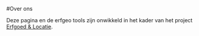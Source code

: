 ---
---

#Over ons

Deze pagina en de erfgeo tools zijn onwikkeld in het kader van het project <a href="http://erfgoedenlocatie.nl/">Erfgoed & Locatie</a>.
